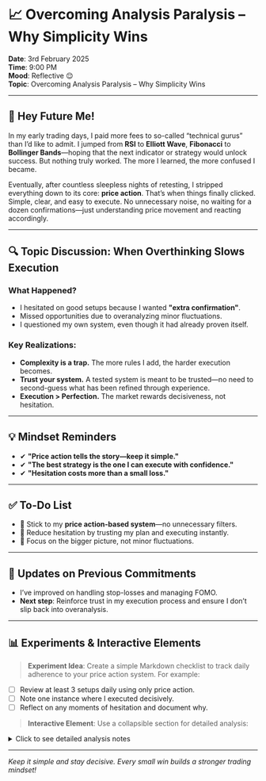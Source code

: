 # 📈 Overcoming Analysis Paralysis – Why Simplicity Wins

**Date**: 3rd February 2025  
**Time**: 9:00 PM  
**Mood**: Reflective 😌  
**Topic**: Overcoming Analysis Paralysis – Why Simplicity Wins

---

## 👋 Hey Future Me!

In my early trading days, I paid more fees to so-called “technical gurus” than I’d like to admit. I jumped from **RSI** to **Elliott Wave**, **Fibonacci** to **Bollinger Bands**—hoping that the next indicator or strategy would unlock success. But nothing truly worked. The more I learned, the more confused I became.

Eventually, after countless sleepless nights of retesting, I stripped everything down to its core: **price action**. That’s when things finally clicked. Simple, clear, and easy to execute. No unnecessary noise, no waiting for a dozen confirmations—just understanding price movement and reacting accordingly.

---

## 🔍 Topic Discussion: When Overthinking Slows Execution

### **What Happened?**
- I hesitated on good setups because I wanted **"extra confirmation"**.  
- Missed opportunities due to overanalyzing minor fluctuations.  
- I questioned my own system, even though it had already proven itself.

### **Key Realizations:**
- **Complexity is a trap.** The more rules I add, the harder execution becomes.  
- **Trust your system.** A tested system is meant to be trusted—no need to second-guess what has been refined through experience.  
- **Execution > Perfection.** The market rewards decisiveness, not hesitation.

---

## 💡 Mindset Reminders
- ✔ **"Price action tells the story—keep it simple."**  
- ✔ **"The best strategy is the one I can execute with confidence."**  
- ✔ **"Hesitation costs more than a small loss."**

---

## ✅ To-Do List
- 🔹 Stick to my **price action-based system**—no unnecessary filters.  
- 🔹 Reduce hesitation by trusting my plan and executing instantly.  
- 🔹 Focus on the bigger picture, not minor fluctuations.

---

## 🔄 Updates on Previous Commitments
- I’ve improved on handling stop-losses and managing FOMO.  
- **Next step**: Reinforce trust in my execution process and ensure I don’t slip back into overanalysis.

---

## 📊 Experiments & Interactive Elements

> **Experiment Idea**: Create a simple Markdown checklist to track daily adherence to your price action system. For example:

- [ ] Review at least 3 setups daily using only price action.
- [ ] Note one instance where I executed decisively.
- [ ] Reflect on any moments of hesitation and document why.

> **Interactive Element**: Use a collapsible section for detailed analysis:
<details>
  <summary>Click to see detailed analysis notes</summary>

  - **Setup 1**: [Description, thoughts, outcome]  
  - **Setup 2**: [Description, thoughts, outcome]  
  - **Setup 3**: [Description, thoughts, outcome]

</details>

---

*Keep it simple and stay decisive. Every small win builds a stronger trading mindset!*
